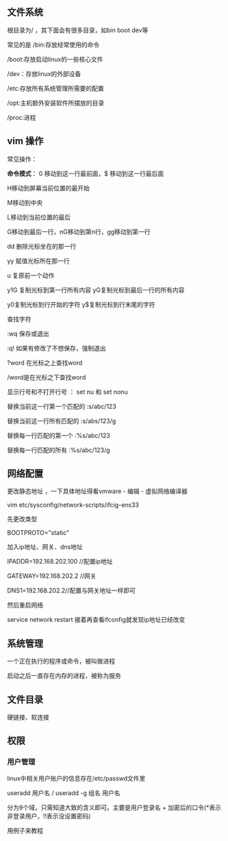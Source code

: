 ## 文件系统

 根目录为/ ，其下面会有很多目录，如bin boot dev等

常见的是 /bin:存放经常使用的命令

/boot:存放启动linux的一些核心文件

/dev：存放linux的外部设备

/etc:存放所有系统管理所需要的配置

/opt:主机额外安装软件所摆放的目录

/proc:进程



## vim 操作

常见操作：

**命令模式**： 0 移动到这一行最前面，$ 移动到这一行最后面 <br>

H移动到屏幕当前位置的最开始 <br>

M移动到中央 <br>

L移动到当前位置的最后 <br>

G移动到最后一行，nG移动到第n行，gg移动到第一行 <br>



dd 删除光标坐在的那一行 <br>

yy 赋值光标所在那一行 <br>

u 复原前一个动作 <br>

y1G 复制光标到第一行所有内容 yG复制光标到最后一行的所有内容  <br>

y0复制光标到行开始的字符 y$复制光标到行末尾的字符 <br>



查找字符

:wq 保存或退出 <br>

:q! 如果有修改了不想保存，强制退出 <br>

?word 在光标之上查找word  <br>

/word是在光标之下查找word <br>

显示行号和不打开行号 ： set nu 和 set nonu <br>



替换当前这一行第一个匹配的    :s/abc/123 <br>

替换当前这一行所有匹配的        :s/abs/123/g <br>

替换每一行匹配的第一个 			:%s/abc/123 <br>

替换每一行匹配的所有				 :%s/abc/123/g <br>



## 网络配置

更改静态地址 ，一下具体地址得看vmware - 编辑 - 虚拟网络编译器<br>

vim etc/sysconfig/network-scripts/ifcig-ens33 <br>

先更改类型 <br>

BOOTPROTO="static" <br>

加入ip地址、网关、dns地址 <br>

IPADDR=192.168.202.100 //配置ip地址 <br>

GATEWAY=192.168.202.2 //网关 <br>

DNS1=192.168.202.2//配置与网关地址一样即可 <br>

然后重启网络 <br>

service network restart 接着再查看ifconfig就发现ip地址已经改变 <br>



## 系统管理

一个正在执行的程序或命令，被叫做进程<br>

启动之后一直存在内存的进程，被称为服务<br>



## 文件目录

硬链接、软连接



## 权限

### 用户管理

linux中相关用户账户的信息存在/etc/passwd文件里<br>

useradd 用户名 / useradd -g 组名 用户名<br>

分为9个域，只需知道大致的含义即可。主要是用户登录名 + 加密后的口令(*表示非登录用户，!!表示没设置密码) <br>

用例子来教程<br>

